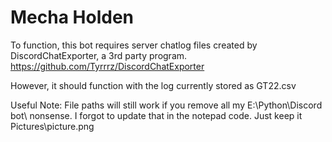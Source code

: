 # Mecha Holden

To function, this bot requires server chatlog files created by DiscordChatExporter, a 3rd party program.
https://github.com/Tyrrrz/DiscordChatExporter

However, it should function with the log currently stored as GT22.csv

Useful Note:
File paths will still work if you remove all my E:\Python\Discord bot\ nonsense. I forgot to update that in the notepad code. Just keep it Pictures\\picture.png


